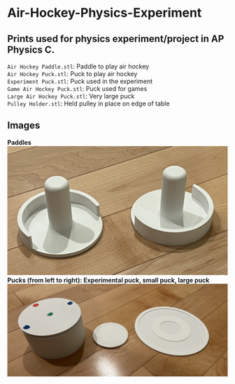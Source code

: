 # Air-Hockey-Physics-Experiment
## Prints used for physics experiment/project in AP Physics C.
`Air Hockey Paddle.stl`: Paddle to play air hockey  
`Air Hockey Puck.stl`: Puck to play air hockey  
`Experiment Puck.stl`: Puck used in the experiment  
`Game Air Hockey Puck.stl`: Puck used for games  
`Large Air Hockey Puck.stl`: Very large puck  
`Pulley Holder.stl`: Held pulley in place on edge of table  
## Images
**Paddles**  
![paddle](images/paddle.jpg)  
**Pucks (from left to right): Experimental puck, small puck, large puck**  
![pucks](images/pucks.jpg)